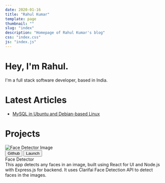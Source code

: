 ```yaml
---
date: 2020-01-16
title: "Rahul Kumar"
template: page
thumbnail: ""
slug: "index"
description: "Homepage of Rahul Kumar's blog"
css: "index.css"
js: "index.js"
---
```


<div class="intro">
	<div class="intro__dp">
	</div>
	<div class="intro__text">
		<h1>Hey, I'm Rahul.</h1>
		<p>I'm a full stack software developer, based in India.</p>
	</div>
</div>

<h1>Latest Articles</h1>
<ul>
	<li><a href="./mysql-in-ubuntu-and-debian-based-linux.html">MySQL in Ubuntu and Debian-based Linux</a></li>
</ul>
<div class="clear"></div>
<h1 id="projects">Projects</h1>
<div class="project-list">
	<div class="project">
		<div class="project__img-container">
			<img src="images/face-detector.png" alt="Face Detector Image" />
		</div>
				<div class="project__links">
			<a href="https://github.com/rahulzura/face-detector"><button>Github</button></a>
			<a href="https://face-square.netlify.app"><button>Launch</button></a>
		</div>
		<div class="project__heading">
			Face Detector
		</div>
		<div class="project__description">
			This app detects any faces in an image, built using React for UI and Node.js with Express.js for backend. It uses Clarifai Face Detection API to detect faces in the images.
		</div>
		<div class="clear"></div>
	</div>
</div>
